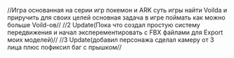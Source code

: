 //Игра основанная на серии игр покемон и ARK суть игры найти Voilda и приручить для своих целей основная задача в игре поймать как можно больше Voild-ов//
//2 Update(Пока что создал простую систему передвижения и начал эксперементировать с FBX файлами для Export моих моделей)//
//3 Update(добавил персонажа сделал камеру от 3 лица плюс пофиксил баг с прышком//

